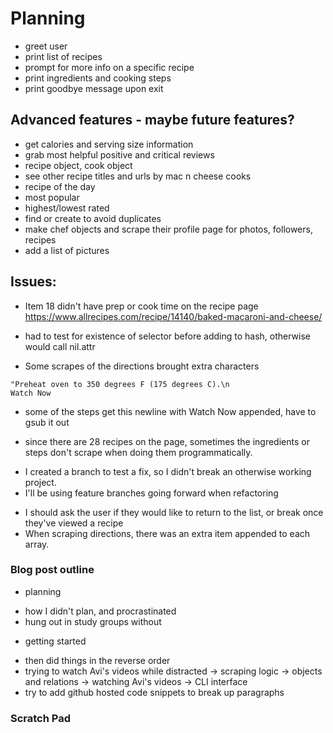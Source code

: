 # Planning
* greet user
* print list of recipes
* prompt for more info on a specific recipe
* print ingredients and cooking steps
* print goodbye message upon exit



## Advanced features - maybe future features?
* get calories and serving size information
* grab most helpful positive and critical reviews
* recipe object, cook object
* see other recipe titles and urls by mac n cheese cooks
* recipe of the day
* most popular
* highest/lowest rated
* find or create to avoid duplicates
* make chef objects and scrape their profile page for photos, followers, recipes
* add a list of pictures


## Issues:
* Item 18 didn't have prep or cook time on the recipe page https://www.allrecipes.com/recipe/14140/baked-macaroni-and-cheese/
 - had to test for existence of selector before adding to hash, otherwise would call nil.attr
* Some scrapes of the directions brought extra characters
```
"Preheat oven to 350 degrees F (175 degrees C).\n                                    Watch Now
```
 - some of the steps get this newline with Watch Now appended, have to gsub it out
* since there are 28 recipes on the page, sometimes the ingredients or steps don't scrape when doing them programmatically.
 - I created a branch to test a fix, so I didn't break an otherwise working project.
 - I'll be using feature branches going forward when refactoring
* I should ask the user if they would like to return to the list, or break once they've viewed a recipe
* When scraping directions, there was an extra item appended to each array.

### Blog post outline
* planning
 - how I didn't plan, and procrastinated
 - hung out in study groups without
* getting started
 - then did things in the reverse order
 - trying to watch Avi's videos while distracted -> scraping logic -> objects and relations -> watching Avi's videos -> CLI interface
 - try to add github hosted code snippets to break up paragraphs

### Scratch Pad
